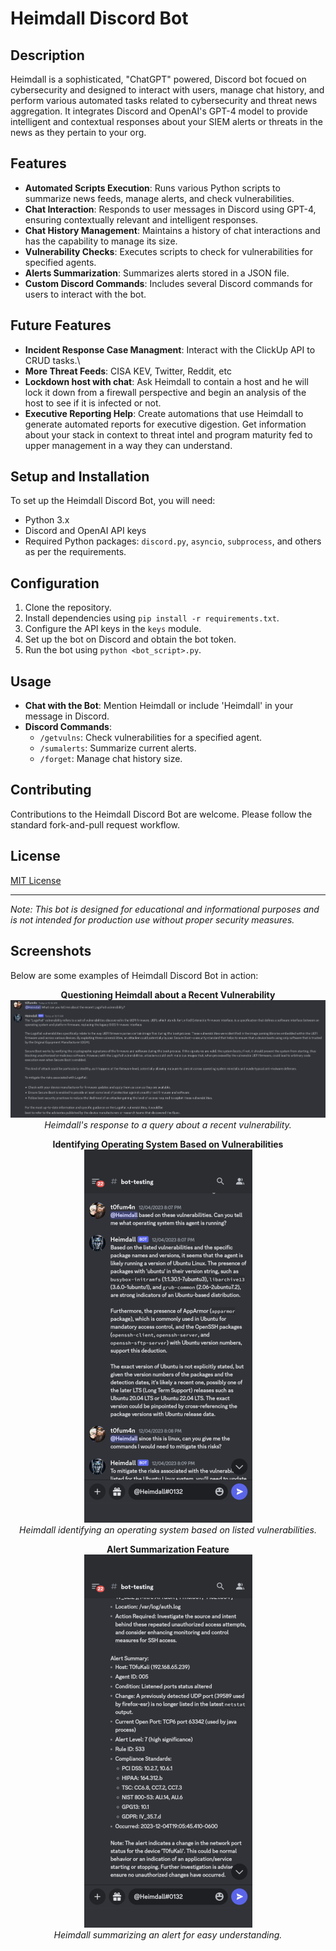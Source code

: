 # Heimdall Discord Bot

## Description
Heimdall is a sophisticated, "ChatGPT" powered, Discord bot focued on cybersecurity and designed to interact with users, manage chat history, and perform various automated tasks related to cybersecurity and threat news aggregation. It integrates Discord and OpenAI's GPT-4 model to provide intelligent and contextual responses about your SIEM alerts or threats in the news as they pertain to your org.

## Features
- **Automated Scripts Execution**: Runs various Python scripts to summarize news feeds, manage alerts, and check vulnerabilities.
- **Chat Interaction**: Responds to user messages in Discord using GPT-4, ensuring contextually relevant and intelligent responses.
- **Chat History Management**: Maintains a history of chat interactions and has the capability to manage its size.
- **Vulnerability Checks**: Executes scripts to check for vulnerabilities for specified agents.
- **Alerts Summarization**: Summarizes alerts stored in a JSON file.
- **Custom Discord Commands**: Includes several Discord commands for users to interact with the bot.

## Future Features
- **Incident Response Case Managment**: Interact with the ClickUp API to CRUD tasks.\
- **More Threat Feeds**: CISA KEV, Twitter, Reddit, etc
- **Lockdown host with chat**: Ask Heimdall to contain a host and he will lock it down from a firewall perspective and begin an analysis of the host to see if it is infected or not.
- **Executive Reporting Help**: Create automations that use Heimdall to generate automated reports for executive digestion. Get information about your stack in context to threat intel and program maturity fed to upper management in a way they can understand. 


## Setup and Installation
To set up the Heimdall Discord Bot, you will need:
- Python 3.x
- Discord and OpenAI API keys
- Required Python packages: `discord.py`, `asyncio`, `subprocess`, and others as per the requirements.

## Configuration
1. Clone the repository.
2. Install dependencies using `pip install -r requirements.txt`.
3. Configure the API keys in the `keys` module.
4. Set up the bot on Discord and obtain the bot token.
5. Run the bot using `python <bot_script>.py`.

## Usage
- **Chat with the Bot**: Mention Heimdall or include 'Heimdall' in your message in Discord.
- **Discord Commands**:
  - `/getvulns`: Check vulnerabilities for a specified agent.
  - `/sumalerts`: Summarize current alerts.
  - `/forget`: Manage chat history size.

## Contributing
Contributions to the Heimdall Discord Bot are welcome. Please follow the standard fork-and-pull request workflow.

## License
[MIT License](LICENSE.md)

---

*Note: This bot is designed for educational and informational purposes and is not intended for production use without proper security measures.*

## Screenshots

Below are some examples of Heimdall Discord Bot in action:

<p align="center">
  <strong>Questioning Heimdall about a Recent Vulnerability</strong><br>
  <img src="pics/logofail.png" alt="Asking Heimdall about a vulnerability not known at training time"><br>
  <em>Heimdall's response to a query about a recent vulnerability.</em>
</p>

<p align="center">
  <strong>Identifying Operating System Based on Vulnerabilities</strong><br>
  <img src="pics/agentosid.png" alt="Identifying Operating System with Heimdall"><br>
  <em>Heimdall identifying an operating system based on listed vulnerabilities.</em>
</p>

<p align="center">
  <strong>Alert Summarization Feature</strong><br>
  <img src="pics/alertsummary.png" alt="Summarizing an alert with Heimdall"><br>
  <em>Heimdall summarizing an alert for easy understanding.</em>
</p>
